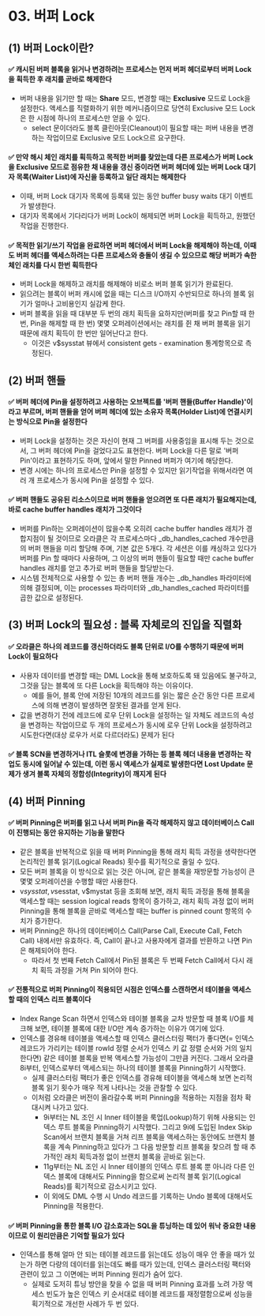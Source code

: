 # 03. 버퍼 Lock

## (1) 버퍼 Lock이란?
#### ✅ 캐시된 버퍼 블록을 읽거나 변경하려는 프로세스는 먼저 버퍼 헤더로부터 버퍼 Lock을 획득한 후 래치를 곧바로 해제한다
- 버퍼 내용을 읽기만 할 때는 **Share** 모드, 변경할 때는 **Exclusive** 모드로 Lock을 설정한다.
  액세스를 직렬화하기 위한 메커니즘이므로 당연히 Exclusive 모드 Lock은 한 시점에 하나의 프로세스만 얻을 수 있다.
    - select 문이더라도 블록 클린아웃(Cleanout)이 필요할 때는 퍼버 내용을 변경하는 작업이므로 Exclusive 모드 Lock으르 요구한다.
#### ✅ 만약 해시 체인 래치를 획득하고 목적한 버퍼를 찾았는데 다른 프로세스가 버퍼 Lock을 Exclusive 모드로 점유한 채 내용을 갱신 중이라면 버퍼 헤더에 있는 버퍼 Lock 대기자 목록(Waiter List)에 자신을 등록하고 일단 래치는 해제한다
- 이때, 버퍼 Lock 대기자 목록에 등록돼 있는 동안 buffer busy waits 대기 이벤트가 발생한다.
- 대기자 목록에서 기다리다가 버퍼 Lock이 해제되면 버퍼 Lock을 획득하고, 원했던 작업을 진행한다.

#### ✅ 목적한 읽기/쓰기 작업을 완료하면 버퍼 헤더에서 버퍼 Lock을 해제해야 하는데, 이때도 버퍼 헤더를 액세스하려는 다른 프로세스와 충돌이 생길 수 있으므로 해당 버퍼가 속한 체인 래치를 다시 한번 획득한다
- 버퍼 Lock을 해제하고 래치를 해제해야 비로소 버퍼 블록 읽기가 완료된다.
- 읽으려는 블록이 버퍼 캐시에 없을 때는 디스크 I/O까지 수반되므로 하나의 블록 읽기가 얼마나 고비용인지 실감케 한다.
- 버퍼 블록을 읽을 때 대부분 두 번의 래치 획득을 요하지만(버퍼를 찾고 Pin할 때 한 번, Pin을 해제할 때 한 번) 몇몇 오퍼레이션에서는 래치를 쥔 채 버퍼 블록을 읽기 때문에 래치 획득이 한 번만 일어난다고 한다.
    - 이것은 v$sysstat 뷰에서 consistent gets - examination 통계항목으로 측정된다.

## (2) 버퍼 핸들
#### ✅ 버퍼 헤더에 Pin을 설정하려고 사용하는 오브젝트를 '버퍼 핸들(Buffer Handle)'이라고 부르며, 버퍼 핸들을 얻어 버퍼 헤더에 있는 소유자 목록(Holder List)에 연결시키는 방식으로 Pin을 설정한다
- 버퍼 Lock을 설정하는 것은 자신이 현재 그 버퍼를 사용중임을 표시해 두는 것으로서, 그 버퍼 헤더에 Pin을 걸었다고도 표현한다.
  버퍼 Lock을 다른 말로 '버퍼 Pin'이라고 표현하기도 하며, 앞에서 말한 Pinned 버퍼가 여기에 해당한다.
- 변경 시에는 하나의 프로세스만 Pin을 설정할 수 있지만 읽기작업을 위해서라면 여러 개 프로세스가 동시에 Pin을 설정할 수 있다.
#### ✅ 버퍼 핸들도 공유된 리소스이므로 버퍼 핸들을 얻으려면 또 다른 래치가 필요해지는데, 바로 cache buffer handles 래치가 그것이다
- 버퍼를 Pin하는 오퍼레이션이 많을수록 오히려 cache buffer handles 래치가 경합지점이 될 것이므로 오라클은 각 프로세스마다 _db_handles_cached 개수만큼의 버퍼 핸들을 미리 할당해 주며,
  기본 값은 5개다. 각 세션은 이를 캐싱하고 있다가 버퍼를 Pin 할 때마다 사용하며, 그 이상의 버퍼 핸들이 필요할 때만 cache buffer handles 래치를 얻고 추가로 버퍼 핸들을 할당받는다.
- 시스템 전체적으로 사용할 수 있는 총 버퍼 핸들 개수는 _db_handles 파라미터에 의해 결정되며, 이는 processes 파라미터와 _db_handles_cached 파라미터를 곱한 값으로 설정된다.

## (3) 버퍼 Lock의 필요성 : 블록 자체로의 진입을 직렬화
#### ✅ 오라클은 하나의 레코드를 갱신하더라도 블록 단위로 I/O를 수행하기 때문에 버퍼 Lock이 필요하다
- 사용자 데이터를 변경할 때는 DML Lock을 통해 보호하도록 돼 있음에도 불구하고, 그것을 담는 블록에 또 다른 Lock을 획득해야 하는 이유이다.
    - 예를 들어, 블록 안에 저장된 10개의 레코드를 읽는 짧은 순간 동안 다른 프로세스에 의해 변경이 발생하면 잘못된 결과를 얻게 된다.
- 값을 변경하기 전에 레코드에 로우 단위 Lock을 설정하는 일 자체도 레코드의 속성을 변경하는 작업이므로 두 개의 프로세스가 동시에 로우 단위 Lock을 설정하려고 시도한다면(대상 로우가 서로 다르더라도) 문제가 된다
#### ✅ 블록 SCN을 변경하거나 ITL 슬롯에 변경을 가하는 등 블록 헤더 내용을 변경하는 작업도 동시에 일어날 수 있는데, 이런 동시 액세스가 실제로 발생한다면 Lost Update 문제가 생겨 블록 자체의 정합성(Integrity)이 깨지게 된다

## (4) 버퍼 Pinning
#### ✅ 버퍼 Pinning은 버퍼를 읽고 나서 버퍼 Pin을 즉각 해제하지 않고 데이터베이스 Call이 진행되는 동안 유지하는 기능을 말한다
- 같은 블록을 반복적으로 읽을 때 버퍼 Pinning을 통해 래치 획득 과정을 생략한다면 논리적인 블록 읽기(Logical Reads) 횟수를 획기적으로 줄일 수 있다.
- 모든 버퍼 블록을 이 방식으로 읽는 것은 아니며, 같은 블록을 재방문할 가능성이 큰 몇몇 오퍼레이션을 수행할 때만 사용한다.
- v$sysstat, v$sesstat, v$mystat 등을 조회해 보면, 래치 획득 과정을 통해 블록을 액세스할 때는 session logical reads 항목이 증가하고, 래치 획득 과정 없이 버퍼 Pinning을 통해
  블록을 곧바로 액세스할 때는 buffer is pinned count 항목의 수치가 증가한다.
- 버퍼 Pinning은 하나의 데이터베이스 Call(Parse Call, Execute Call, Fetch Call) 내에서만 유효하다. 즉, Call이 끝나고 사용자에게 결과를 반환하고 나면 Pin은 해제되어야 한다.
    - 따라서 첫 번째 Fetch Call에서 Pin된 블록은 두 번째 Fetch Call에서 다시 래치 획득 과정을 거쳐 Pin 되어야 한다.
#### ✅ 전통적으로 버퍼 Pinning이 적용되던 시점은 인덱스를 스캔하면서 테이블을 액세스할 때의 인덱스 리프 블록이다
- Index Range Scan 하면서 인덱스와 테이블 블록을 교차 방문할 때 블록 I/O를 체크해 보면, 테이블 블록에 대한 I/O만 계속 증가하는 이유가 여기에 있다.
- 인덱스를 경유해 테이블을 액세스할 때 인덱스 클러스터링 팩터가 좋다면(= 인덱스 레코드가 가리키는 테이블 rowId 정렬 순서가 인덱스 키 값 정렬 순서와 거의 일치한다면)
  같은 테이블 블록을 반복 액세스할 가능성이 그만큼 커진다. 그래서 오라클 8i부터, 인덱스로부터 액세스되는 하나의 테이블 블록을 Pinning하기 시작했다.
    - 실제 클러스터링 팩터가 좋은 인덱스를 경유해 테이블을 액세스해 보면 논리적 블록 읽기 횟수가 매우 적게 나타나는 것을 관찰할 수 있다.
    - 이처럼 오라클은 버전이 올라갈수록 버퍼 Pinning을 적용하는 지점을 점차 확대시켜 나가고 있다.
        - 9i부터는 NL 조인 시 Inner 테이블을 룩업(Lookup)하기 위해 사용되는 인덱스 루트 블록을 Pinning하기 시작했다. 그리고 9i에 도입된 Index Skip Scan에서 브랜치 블록을 거쳐 리프 블록을
          액세스하는 동안에도 브랜치 블록을 계속 Pinning하고 있다가 그 다음 방문할 리프 블록을 찾으려 할 때 추가적인 래치 획득과정 없이 브랜치 블록을 곧바로 읽는다.
        - 11g부터는 NL 조인 시 Inner 테이블의 인덱스 루트 블록 뿐 아니라 다른 인덱스 블록에 대해서도 Pinning을 함으로써 논리적 블록 읽기(Logical Reads)를 획기적으로 감소시키고 있다.
        - 이 외에도 DML 수행 시 Undo 레코드를 기록하는 Undo 블록에 대해서도 Pinning을 적용한다.
#### ✅ 버퍼 Pinning을 통한 블록 I/O 감소효과는 SQL을 튜닝하는 데 있어 워낙 중요한 내용이므로 이 원리만큼은 기억할 필요가 있다
- 인덱스를 통해 얼마 안 되는 테이블 레코드를 읽는데도 성능이 매우 안 좋을 때가 있는가 하면 다량의 데이터를 읽는데도 빠를 때가 있는데, 인덱스 클러스터링 팩터와 관련이 있고 그 이면에는
  버퍼 Pinning 원리가 숨어 있다.
    - 실제로 도저히 튜닝 방안을 찾을 수 없을 때 버퍼 Pinning 효과를 노려 가장 액세스 빈도가 높은 인덱스 키 순서대로 테이블 레코드를 재정렬함으로써 성능을 획기적으로 개선한 사례가 두 번 있다.